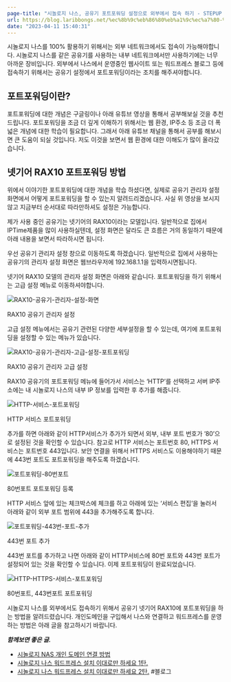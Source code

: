 ```yaml
---
page-title: "시놀로지 나스, 공유기 포트포워딩 설정으로 외부에서 접속 하기 - STEPUP %"
url: https://blog.laribbongs.net/%ec%8b%9c%eb%86%80%eb%a1%9c%ec%a7%80-%eb%82%98%ec%8a%a4-%ea%b3%b5%ec%9c%a0%ea%b8%b0-%ed%8f%ac%ed%8a%b8%ed%8f%ac%ec%9b%8c%eb%94%a9-%ec%84%a4%ec%a0%95%ec%9c%bc%eb%a1%9c-%ec%99%b8%eb%b6%80%ec%97%90/
date: "2023-04-11 15:40:31"
---
```

시놀로지 나스를 100% 활용하기 위해서는 외부 네트워크에서도 접속이 가능해야합니다. 시놀로지 나스를 같은 공유기를 사용하는 내부 네트워크에서만 사용하기에는 너무 아까운 장비입니다. 외부에서 나스에서 운영중인 웹사이트 또는 워드프레스 블로그 등에 접속하기 위해서는 공유기 설정에서 포트포워딩이라는 조치를 해주셔야합니다.

## 포트포워딩이란?

포트포워딩에 대한 개념은 구글링이나 아래 유튜브 영상을 통해서 공부해보실 것을 추천드립니다. 포트포워딩을 조금 더 깊게 이해하기 위해서는 웹 환경, IP주소 등 조금 더 폭넓은 개념에 대한 학습이 필요합니다. 그래서 아래 유튜브 채널을 통해서 공부를 해보시면 큰 도움이 되실 것입니다. 저도 이것을 보면서 웹 환경에 대한 이해도가 많이 올라갔습니다.

## 넷기어 RAX10 포트포워딩 방법

위에서 이야기한 포트포워딩에 대한 개념을 학습 하셨다면, 실제로 공유기 관리자 설정화면에서 어떻게 포트포워딩을 할 수 있는지 알려드리겠습니다. 사실 위 영상을 보시지 않고 지금부터 순서대로 따라만하셔도 설정은 가능합니다.

제가 사용 중인 공유기는 넷기어의 RAX10이라는 모델입니다. 일반적으로 집에서 IPTime제품을 많이 사용하실텐데, 설정 화면은 달라도 큰 흐름은 거의 동일하기 때문에 아래 내용을 보면서 따라하시면 됩니다.

우선 공유기 관리자 설정 창으로 이동하도록 하겠습니다. 일반적으로 집에서 사용하는 공유기의 관리자 설정 화면은 웹브라우저에 192.168.1.1을 입력하시면됩니다.

넷기어 RAX10 모델의 관리자 설정 화면은 아래와 같습니다. 포트포워딩을 하기 위해서는 고급 설정 메뉴로 이동하셔야합니다.

![RAX10-공유기-관리자-설정-화면](https://blog.laribbongs.net/wp-content/uploads/2022/01/rax10-%E1%84%80%E1%85%AA%E1%86%AB%E1%84%85%E1%85%B5%E1%84%8C%E1%85%A1-%E1%84%89%E1%85%A5%E1%86%AF%E1%84%8C%E1%85%A5%E1%86%BC.png)

RAX10 공유기 관리자 설정

고급 설정 메뉴에서는 공유기 관련된 다양한 세부설정을 할 수 있는데, 여기에 포트포워딩을 설정할 수 있는 메뉴가 있습니다.

![RAX10-공유기-관리자-고급-설정-포트포워딩](https://blog.laribbongs.net/wp-content/uploads/2022/01/rax10-%E1%84%80%E1%85%A9%E1%84%80%E1%85%B3%E1%86%B8%E1%84%89%E1%85%A5%E1%86%AF%E1%84%8C%E1%85%A5%E1%86%BC-1024x772.png)

RAX10 공유기 관리자 고급 설정

RAX10 공유기의 포트포워딩 메뉴에 들어가서 서비스는 ‘HTTP’를 선택하고 서버 IP주소에는 내 시놀로지 나스의 내부 IP 정보를 입력한 후 추가를 해줍니다.

![HTTP-서비스-포트포워딩](https://blog.laribbongs.net/wp-content/uploads/2022/01/rax10-%E1%84%91%E1%85%A9%E1%84%90%E1%85%B3%E1%84%91%E1%85%A9%E1%84%8B%E1%85%AF%E1%84%83%E1%85%B5%E1%86%BC-1024x538.png)

HTTP 서비스 포트포워딩

추가를 하면 아래와 같이 HTTP서비스가 추가가 되면서 외부, 내부 포트 번호가 ’80’으로 설정된 것을 확인할 수 있습니다. 참고로 HTTP 서비스는 포트번호 80, HTTPS 서비스는 포트번호 443입니다. 보안 연결을 위해서 HTTPS 서비스도 이용해야하기 때문에 443번 포트도 포트포워딩을 해주도록 하겠습니다.

![포트포워딩-80번포트](https://blog.laribbongs.net/wp-content/uploads/2022/01/%E1%84%91%E1%85%A9%E1%84%90%E1%85%B3%E1%84%91%E1%85%A9%E1%84%8B%E1%85%AF%E1%84%83%E1%85%B5%E1%86%BC-http%E1%84%8E%E1%85%AE%E1%84%80%E1%85%A1-1024x140.png)

80번포트 포트포워딩 등록

HTTP 서비스 앞에 있는 체크박스에 체크를 하고 아래에 있는 ‘서비스 편집’을 눌러서 아래와 같이 외부 포트 범위에 443을 추가해주도록 합니다.

![포트포워딩-443번-포트-추가](https://blog.laribbongs.net/wp-content/uploads/2022/01/%E1%84%91%E1%85%A9%E1%84%90%E1%85%B3%E1%84%91%E1%85%A9%E1%84%8B%E1%85%AF%E1%84%83%E1%85%B5%E1%86%BC-443%E1%84%91%E1%85%A9%E1%84%90%E1%85%B3-%E1%84%8E%E1%85%AE%E1%84%80%E1%85%A1-1024x753.png)

443번 포트 추가

443번 포트를 추가하고 나면 아래와 같이 HTTP서비스에 80번 포트와 443번 포트가 설정되어 있는 것을 확인할 수 있습니다. 이제 포트포워딩이 완료되었습니다.

![HTTP-HTTPS-서비스-포트포워딩](https://blog.laribbongs.net/wp-content/uploads/2022/01/%E1%84%91%E1%85%A9%E1%84%90%E1%85%B3%E1%84%91%E1%85%A9%E1%84%8B%E1%85%AF%E1%84%83%E1%85%B5%E1%86%BC-https-%E1%84%8E%E1%85%AE%E1%84%80%E1%85%A1-1024x143.png)

80번포트, 443번포트 포트포워딩

시놀로지 나스를 외부에서도 접속하기 위해서 공유기 넷기어 RAX10에 포트포워딩을 하는 방법을 알려드렸습니다. 개인도메인을 구입해서 나스와 연결하고 워드프레스를 운영하는 방법은 아래 글을 참고하시기 바랍니다.

***함께보면 좋은 글.***

-   [시놀로지 NAS 개인 도메인 연결 방법](https://blog.laribbongs.net/%ec%8b%9c%eb%86%80%eb%a1%9c%ec%a7%80-nas-%ea%b0%9c%ec%9d%b8-%eb%8f%84%eb%a9%94%ec%9d%b8-%ec%97%b0%ea%b2%b0/)
-   [시놀로지 나스 워드프레스 설치 이대로만 하세요 1탄.](https://blog.laribbongs.net/%ec%8b%9c%eb%86%80%eb%a1%9c%ec%a7%80-%eb%82%98%ec%8a%a4-%ec%9b%8c%eb%93%9c%ed%94%84%eb%a0%88%ec%8a%a4-%ec%84%a4%ec%b9%98-1%ed%83%84/)
-   [시놀로지 나스 워드프레스 설치 이대로만 하세요 2탄.](https://blog.laribbongs.net/%ec%8b%9c%eb%86%80%eb%a1%9c%ec%a7%80-%eb%82%98%ec%8a%a4-%ec%9b%8c%eb%93%9c%ed%94%84%eb%a0%88%ec%8a%a4-%ec%84%a4%ec%b9%98-2%ed%83%84/)
#블로그 